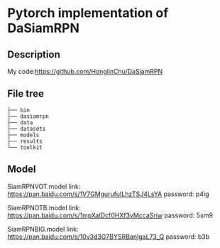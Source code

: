 # Pytorch implementation of DaSiamRPN
## Description

My code:https://github.com/HonglinChu/DaSiamRPN

## File tree
```
├── bin
├── dasiamrpn
├── data
├── datasets
├── models
├── results
└── toolkit
```
## Model

SiamRPNVOT.model link: https://pan.baidu.com/s/1V7GMgurufuILhzTSJ4LsYA password: p4ig

SiamRPNOTB.model link: https://pan.baidu.com/s/1mpXaIDcf0HXf3vMccaSriw password: 5xm9

SiamRPNBIG.model link: https://pan.baidu.com/s/10v3d3G7BYSRBanIgaL73_Q password: b3b
